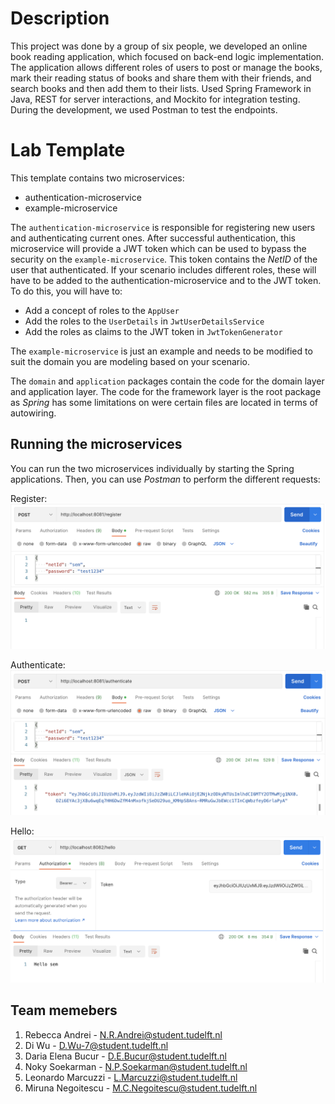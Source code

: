 # Description
This project was done by a group of six people, we developed an online book reading application, which focused on back-end logic implementation. The application allows different roles of users to post or manage the books, mark their reading status of books and share them with their friends, and search books and then add them to their lists. Used Spring Framework in Java, REST for server interactions, and Mockito for integration testing. During the development, we used Postman to test the endpoints. 

# Lab Template

This template contains two microservices:
- authentication-microservice
- example-microservice

The `authentication-microservice` is responsible for registering new users and authenticating current ones. After successful authentication, this microservice will provide a JWT token which can be used to bypass the security on the `example-microservice`. This token contains the *NetID* of the user that authenticated. If your scenario includes different roles, these will have to be added to the authentication-microservice and to the JWT token. To do this, you will have to:
- Add a concept of roles to the `AppUser`
- Add the roles to the `UserDetails` in `JwtUserDetailsService`
- Add the roles as claims to the JWT token in `JwtTokenGenerator`

The `example-microservice` is just an example and needs to be modified to suit the domain you are modeling based on your scenario.

The `domain` and `application` packages contain the code for the domain layer and application layer. The code for the framework layer is the root package as *Spring* has some limitations on were certain files are located in terms of autowiring.

## Running the microservices

You can run the two microservices individually by starting the Spring applications. Then, you can use *Postman* to perform the different requests:

Register:
![image](instructions/register.png)

Authenticate:
![image](instructions/authenticate.png)

Hello:
![image](instructions/hello.png)

## Team memebers
1. Rebecca Andrei - N.R.Andrei@student.tudelft.nl
2. Di Wu - D.Wu-7@student.tudelft.nl
3. Daria Elena Bucur - D.E.Bucur@student.tudelft.nl
4. Noky Soekarman - N.P.Soekarman@student.tudelft.nl
5. Leonardo Marcuzzi - L.Marcuzzi@student.tudelft.nl
6. Miruna Negoitescu - M.C.Negoitescu@student.tudelft.nl
